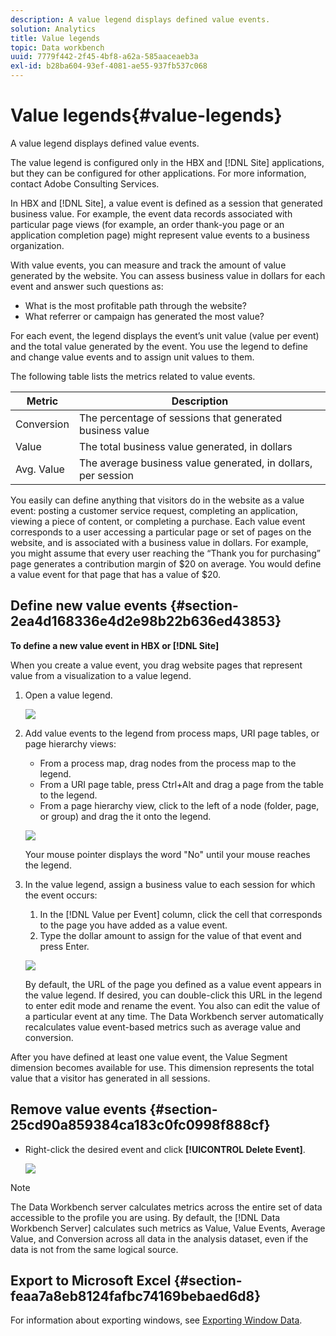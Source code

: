 ```yaml
---
description: A value legend displays defined value events.
solution: Analytics
title: Value legends
topic: Data workbench
uuid: 7779f442-2f45-4bf8-a62a-585aaceaeb3a
exl-id: b28ba604-93ef-4081-ae55-937fb537c068
---
```

# Value legends{#value-legends}

A value legend displays defined value events.

The value legend is configured only in the HBX and [!DNL Site] applications, but they can be configured for other applications. For more information, contact Adobe Consulting Services.

In HBX and [!DNL Site], a value event is defined as a session that generated business value. For example, the event data records associated with particular page views (for example, an order thank-you page or an application completion page) might represent value events to a business organization.

With value events, you can measure and track the amount of value generated by the website. You can assess business value in dollars for each event and answer such questions as:

* What is the most profitable path through the website? 
* What referrer or campaign has generated the most value?

For each event, the legend displays the event’s unit value (value per event) and the total value generated by the event. You use the legend to define and change value events and to assign unit values to them.

The following table lists the metrics related to value events.

|  Metric  | Description  |
|---|---|
|  Conversion  | The percentage of sessions that generated business value  |
|  Value  | The total business value generated, in dollars  |
|  Avg. Value  | The average business value generated, in dollars, per session  |

You easily can define anything that visitors do in the website as a value event: posting a customer service request, completing an application, viewing a piece of content, or completing a purchase. Each value event corresponds to a user accessing a particular page or set of pages on the website, and is associated with a business value in dollars. For example, you might assume that every user reaching the “Thank you for purchasing” page generates a contribution margin of $20 on average. You would define a value event for that page that has a value of $20.

## Define new value events {#section-2ea4d168336e4d2e98b22b636ed43853}

**To define a new value event in HBX or [!DNL Site]**

When you create a value event, you drag website pages that represent value from a visualization to a value legend.

1. Open a value legend.

   ![](assets/lgd_ValueLegend.png)

1. Add value events to the legend from process maps, URI page tables, or page hierarchy views:

    * From a process map, drag nodes from the process map to the legend. 
    * From a URI page table, press Ctrl+Alt and drag a page from the table to the legend. 
    * From a page hierarchy view, click to the left of a node (folder, page, or group) and drag the it onto the legend.

   ![](assets/client-leg.png)

   Your mouse pointer displays the word "No" until your mouse reaches the legend. 

1. In the value legend, assign a business value to each session for which the event occurs:

    1. In the [!DNL Value per Event] column, click the cell that corresponds to the page you have added as a value event. 
    1. Type the dollar amount to assign for the value of that event and press Enter.

   ![](assets/lgd_ValueLegend_Value.png)

   By default, the URL of the page you defined as a value event appears in the value legend. If desired, you can double-click this URL in the legend to enter edit mode and rename the event. You also can edit the value of a particular event at any time. The Data Workbench server automatically recalculates value event-based metrics such as average value and conversion.

After you have defined at least one value event, the Value Segment dimension becomes available for use. This dimension represents the total value that a visitor has generated in all sessions.

## Remove value events {#section-25cd90a859384ca183c0fc0998f888cf}

* Right-click the desired event and click **[!UICONTROL Delete Event]**.

  ![](assets/lgd_ValueLegend_deleteEvent.png)

>[!NOTE]
>
>The Data Workbench server calculates metrics across the entire set of data accessible to the profile you are using. By default, the [!DNL Data Workbench Server] calculates such metrics as Value, Value Events, Average Value, and Conversion across all data in the analysis dataset, even if the data is not from the same logical source.

## Export to Microsoft Excel {#section-feaa7a8eb8124fafbc74169bebaed6d8}

For information about exporting windows, see [Exporting Window Data](../../../../home/c-get-started/c-wk-win-wksp/c-exp-win-data.md#concept-8df61d64ed434cc5a499023c44197349).
